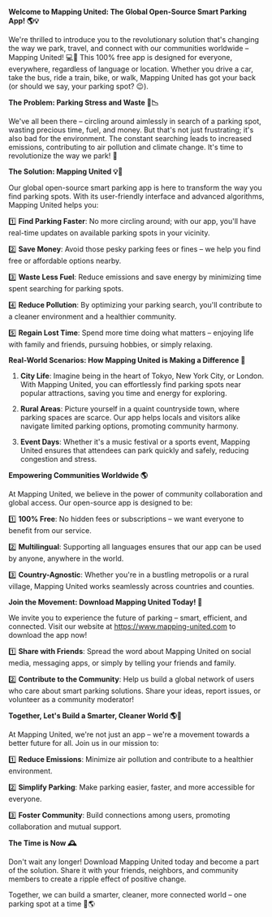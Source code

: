 **Welcome to Mapping United: The Global Open-Source Smart Parking App! 🌎💡**

We're thrilled to introduce you to the revolutionary solution that's changing the way we park, travel, and connect with our communities worldwide – Mapping United! 💻🚗 This 100% free app is designed for everyone, everywhere, regardless of language or location. Whether you drive a car, take the bus, ride a train, bike, or walk, Mapping United has got your back (or should we say, your parking spot? 😉).

**The Problem: Parking Stress and Waste 🚨📉**

We've all been there – circling around aimlessly in search of a parking spot, wasting precious time, fuel, and money. But that's not just frustrating; it's also bad for the environment. The constant searching leads to increased emissions, contributing to air pollution and climate change. It's time to revolutionize the way we park! 🌟

**The Solution: Mapping United 💡📍**

Our global open-source smart parking app is here to transform the way you find parking spots. With its user-friendly interface and advanced algorithms, Mapping United helps you:

1️⃣ **Find Parking Faster**: No more circling around; with our app, you'll have real-time updates on available parking spots in your vicinity.

2️⃣ **Save Money**: Avoid those pesky parking fees or fines – we help you find free or affordable options nearby.

3️⃣ **Waste Less Fuel**: Reduce emissions and save energy by minimizing time spent searching for parking spots.

4️⃣ **Reduce Pollution**: By optimizing your parking search, you'll contribute to a cleaner environment and a healthier community.

5️⃣ **Regain Lost Time**: Spend more time doing what matters – enjoying life with family and friends, pursuing hobbies, or simply relaxing.

**Real-World Scenarios: How Mapping United is Making a Difference 🌟**

1. **City Life**: Imagine being in the heart of Tokyo, New York City, or London. With Mapping United, you can effortlessly find parking spots near popular attractions, saving you time and energy for exploring.

2. **Rural Areas**: Picture yourself in a quaint countryside town, where parking spaces are scarce. Our app helps locals and visitors alike navigate limited parking options, promoting community harmony.

3. **Event Days**: Whether it's a music festival or a sports event, Mapping United ensures that attendees can park quickly and safely, reducing congestion and stress.

**Empowering Communities Worldwide 🌎**

At Mapping United, we believe in the power of community collaboration and global access. Our open-source app is designed to be:

1️⃣ **100% Free**: No hidden fees or subscriptions – we want everyone to benefit from our service.

2️⃣ **Multilingual**: Supporting all languages ensures that our app can be used by anyone, anywhere in the world.

3️⃣ **Country-Agnostic**: Whether you're in a bustling metropolis or a rural village, Mapping United works seamlessly across countries and counties.

**Join the Movement: Download Mapping United Today! 🚀**

We invite you to experience the future of parking – smart, efficient, and connected. Visit our website at https://www.mapping-united.com to download the app now!

1️⃣ **Share with Friends**: Spread the word about Mapping United on social media, messaging apps, or simply by telling your friends and family.

2️⃣ **Contribute to the Community**: Help us build a global network of users who care about smart parking solutions. Share your ideas, report issues, or volunteer as a community moderator!

**Together, Let's Build a Smarter, Cleaner World 🌎💚**

At Mapping United, we're not just an app – we're a movement towards a better future for all. Join us in our mission to:

1️⃣ **Reduce Emissions**: Minimize air pollution and contribute to a healthier environment.

2️⃣ **Simplify Parking**: Make parking easier, faster, and more accessible for everyone.

3️⃣ **Foster Community**: Build connections among users, promoting collaboration and mutual support.

**The Time is Now 🕰️**

Don't wait any longer! Download Mapping United today and become a part of the solution. Share it with your friends, neighbors, and community members to create a ripple effect of positive change.

Together, we can build a smarter, cleaner, more connected world – one parking spot at a time 💪🌎